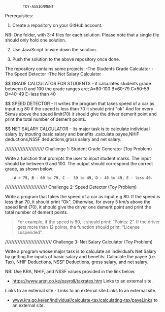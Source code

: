             TOY-ASSIGNMENT
            
Prerequisites: 

1. Create a repository on your GitHub account. 

NB: One folder, with 3-4 files for each solution. Please note that a single file should only hold one solution.

2. Use JavaScript to wire down the solution.

3. Push the solution to the above repository once done.


The repository contains some projects: -The Students Grade Calculator -The Speed Detector -The Net Salary Calculator


$$ GRADE CALCULATOR FOR STUDENTS - it calculates students grade between 0 and 100 the grade ranges are; A=80-100 B=60-79 C=50-59 D=40-49 E=less than 40


$$ SPEED DETECTOR - It writes the program that takes speed of a car as input e.g 80 if the speed is less than 70 it should print "ok" And for every 5km/s above the speed limit(70) it should give the driver demerit point and print the total number of demerit points.


$$ NET SALARY CALCULATOR - Its major task is to calculate individual salary by inputing basic salary and benefits .calculate payee,NHIF deductions,NSSF deductions,gross salary and net salary.


/////////////////////////       Challenge 1: Student Grade Generator (Toy Problem)

Write a function that prompts the user to input student marks. The input should be between 0 and 100. The output should correspond the correct grade, as shown below: 

        A > 79, B - 60 to 79, C -  59 to 49, D - 40 to 49, E - less 40.

 

///////////////////////////     Challenge 2: Speed Detector (Toy Problem)

Write a program that takes the speed of a car as input e.g 80. If the speed is less than 70, it should print “Ok”. Otherwise, for every 5 km/s above the speed limit (70), it should give the driver one demerit point and print the total number of demerit points.

   > For example, if the speed is 80, it should print: “Points: 2”. If the driver gets more than 12 points, the function should print: “License suspended”.

 

//////////////////////////////    Challenge 3: Net Salary Calculator (Toy Problem)

Write a program whose major task is to calculate an individual’s Net Salary by getting the inputs of basic salary and benefits. Calculate the payee (i.e. Tax), NHIF Deductions, NSSF Deductions, gross salary, and net salary. 

NB: Use KRA, NHIF, and NSSF values provided in the link below.

- https://www.aren.co.ke/payroll/taxrates.htm Links to an external site.

Links to an external site.-  Links to an external site.Links to an external site.

- www.kra.go.ke/en/individual/calculate-tax/calculating-tax/payeLinks to an external site.

